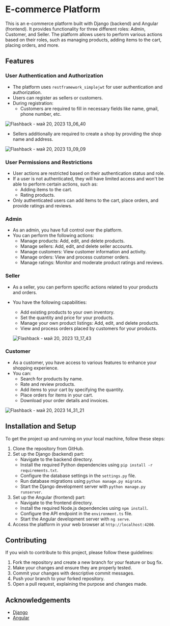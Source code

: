 # E-commerce Platform

This is an e-commerce platform built with Django (backend) and Angular (frontend). It provides functionality for three different roles: Admin, Customer, and Seller. The platform allows users to perform various actions based on their roles, such as managing products, adding items to the cart, placing orders, and more. 

## Features

### User Authentication and Authorization

- The platform uses `restframework_simplejwt` for user authentication and authorization.
- Users can register as sellers or customers.
- During registration:
  - Customers are required to fill in necessary fields like name, gmail, phone number, etc.  
 
![Flashback - май 20, 2023 13_06_40](https://github.com/Manapaly/1market/assets/94050043/0a16a3e6-6aa5-4c38-a492-48d877071be3)
  
  - Sellers additionally are required to create a shop by providing the shop name and address.
    
![Flashback - май 20, 2023 13_09_09](https://github.com/Manapaly/1market/assets/94050043/1b16bc68-722f-403b-8efc-1f551610b073)




### User Permissions and Restrictions

- User actions are restricted based on their authentication status and role.
- If a user is not authenticated, they will have limited access and won't be able to perform certain actions, such as:
  - Adding items to the cart.
  - Rating products.
- Only authenticated users can add items to the cart, place orders, and provide ratings and reviews.

### Admin

- As an admin, you have full control over the platform.
- You can perform the following actions:
  - Manage products: Add, edit, and delete products.
  - Manage sellers: Add, edit, and delete seller accounts.
  - Manage customers: View customer information and activity.
  - Manage orders: View and process customer orders.
  - Manage ratings: Monitor and moderate product ratings and reviews.

### Seller

- As a seller, you can perform specific actions related to your products and orders.
- You have the following capabilities:
  - Add existing products to your own inventory.
  - Set the quantity and price for your products.
  - Manage your own product listings: Add, edit, and delete products.
  - View and process orders placed by customers for your products.
  
  ![Flashback - май 20, 2023 13_17_43](https://github.com/Manapaly/1market/assets/94050043/c76efcc3-eaa2-4dd6-bc36-ada6350634ec)


### Customer

- As a customer, you have access to various features to enhance your shopping experience.
- You can:
  - Search for products by name.
  - Rate and review products.
  - Add items to your cart by specifying the quantity.
  - Place orders for items in your cart.
  - Download your order details and invoices.
  
 ![Flashback - май 20, 2023 14_31_21](https://github.com/Manapaly/1market/assets/94050043/2eacd7f3-e083-43f8-a599-84c918f0f7d2)


## Installation and Setup

To get the project up and running on your local machine, follow these steps:

1. Clone the repository from GitHub.
2. Set up the Django (backend) part:
   - Navigate to the backend directory.
   - Install the required Python dependencies using `pip install -r requirements.txt`.
   - Configure the database settings in the `settings.py` file.
   - Run database migrations using `python manage.py migrate`.
   - Start the Django development server with `python manage.py runserver`.
3. Set up the Angular (frontend) part:
   - Navigate to the frontend directory.
   - Install the required Node.js dependencies using `npm install`.
   - Configure the API endpoint in the `environment.ts` file.
   - Start the Angular development server with `ng serve`.
4. Access the platform in your web browser at `http://localhost:4200`.

## Contributing

If you wish to contribute to this project, please follow these guidelines:

1. Fork the repository and create a new branch for your feature or bug fix.
2. Make your changes and ensure they are properly tested.
3. Commit your changes with descriptive commit messages.
4. Push your branch to your forked repository.
5. Open a pull request, explaining the purpose and changes made.

## Acknowledgements

- [Django](https://www.djangoproject.com/)
- [Angular](https://angular.io/)
